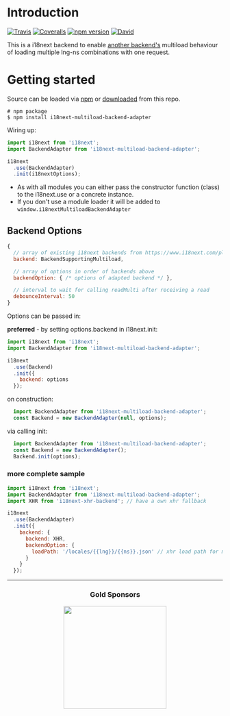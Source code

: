 # Introduction

[![Travis](https://img.shields.io/travis/i18next/i18next-multiload-backend-adapter/master.svg?style=flat-square)](https://travis-ci.org/i18next-multiload-backend-adapter)
[![Coveralls](https://img.shields.io/coveralls/i18next/i18next-multiload-backend-adapter/master.svg?style=flat-square)](https://coveralls.io/github/i18next/i18next-multiload-backend-adapter)
[![npm version](https://img.shields.io/npm/v/i18next-multiload-backend-adapter.svg?style=flat-square)](https://www.npmjs.com/package/i18next-multiload-backend-adapter)
[![David](https://img.shields.io/david/i18next/i18next-multiload-backend-adapter.svg?style=flat-square)](https://david-dm.org/i18next/i18next-multiload-backend-adapter)

This is a i18next backend to enable [another backend's](https://www.i18next.com/plugins-and-utils.html#backends) multiload behaviour of loading multiple lng-ns combinations with one request.

# Getting started

Source can be loaded via [npm](https://www.npmjs.com/package/i18next-multiload-backend-adapter) or [downloaded](https://github.com/i18next/i18next-chained-backend/blob/master/i18nextMultiloadBackendAdapter.min.js) from this repo.

```
# npm package
$ npm install i18next-multiload-backend-adapter
```

Wiring up:

```js
import i18next from 'i18next';
import BackendAdapter from 'i18next-multiload-backend-adapter';

i18next
  .use(BackendAdapter)
  .init(i18nextOptions);
```

- As with all modules you can either pass the constructor function (class) to the i18next.use or a concrete instance.
- If you don't use a module loader it will be added to `window.i18nextMultiloadBackendAdapter`

## Backend Options

```js
{
  // array of existing i18next backends from https://www.i18next.com/plugins-and-utils.html#backends
  backend: BackendSupportingMultiload,

  // array of options in order of backends above
  backendOption: { /* options of adapted backend */ },

  // interval to wait for calling readMulti after receiving a read
  debounceInterval: 50
}
```

Options can be passed in:

**preferred** - by setting options.backend in i18next.init:

```js
import i18next from 'i18next';
import BackendAdapter from 'i18next-multiload-backend-adapter';

i18next
  .use(Backend)
  .init({
    backend: options
  });
```

on construction:

```js
  import BackendAdapter from 'i18next-multiload-backend-adapter';
  const Backend = new BackendAdapter(null, options);
```

via calling init:

```js
  import BackendAdapter from 'i18next-multiload-backend-adapter';
  const Backend = new BackendAdapter();
  Backend.init(options);
```

### more complete sample

```js
import i18next from 'i18next';
import BackendAdapter from 'i18next-multiload-backend-adapter';
import XHR from 'i18next-xhr-backend'; // have a own xhr fallback

i18next
  .use(BackendAdapter)
  .init({
    backend: {
      backend: XHR,
      backendOption: {
        loadPath: '/locales/{{lng}}/{{ns}}.json' // xhr load path for my own fallback
      }
    }
  });
```

--------------

<h3 align="center">Gold Sponsors</h3>

<p align="center">
  <a href="https://locize.com/" target="_blank">
    <img src="https://raw.githubusercontent.com/i18next/i18next/master/assets/locize_sponsor_240.gif" width="240px">
  </a>
</p>
